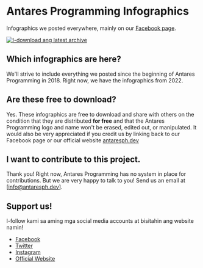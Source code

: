 # Antares Programming Infographics
Infographics we posted everywhere, mainly on our [Facebook page](https://facebook.com/antaresprogramming).

<a class="background-color: red;" href="https://github.com/antaresphdev/infographics/releases">
    <img src="https://i.ibb.co/hyrYHFh/download.png" alt="I-download ang latest archive">
</a>

## Which infographics are here?
We'll strive to include everything we posted since the beginning of Antares Programming in 2018. Right now, we have the infographics from 2022.

## Are these free to download?
Yes. These infographics are free to download and share with others on the condition that they are distributed **for free** and that the Antares Programming logo and name won't be erased, edited out, or manipulated. It would also be very appreciated if you credit us by linking back to our Facebook page or our official website [antaresph.dev](https://antaresph.dev/)

## I want to contribute to this project.
Thank you! Right now, Antares Programming has no system in place for contributions. But we are very happy to talk to you! Send us an email at [info@antaresph.dev].

## Support us!

I-follow kami sa aming mga social media accounts at bisitahin ang website namin!

- [Facebook](https://facebook.com/antaresprogramming)
- [Twitter](https://twitter.com/antaresphdev)
- [Instagram](https://instagram.com/antaresphdev)
- [Official Website](https://antaresph.dev)

